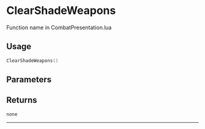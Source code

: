 # ClearShadeWeapons
Function name in CombatPresentation.lua
## Usage
```lua
ClearShadeWeapons()
```
## Parameters

## Returns
`none`

---